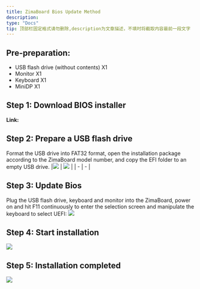 ```yaml
---
title: ZimaBoard Bios Update Method
description: 
type: "Docs"
tip: 顶部栏固定格式请勿删除,description为文章描述，不填时将截取内容最前一段文字
---
```

## Pre-preparation:
- USB flash drive (without contents) X1
- Monitor X1
- Keyboard X1
- MiniDP X1
## Step 1: Download BIOS installer
**Link:**

## Step 2: Prepare a USB flash drive
Format the USB drive into FAT32 format, open the installation package according to the ZimaBoard model number, and copy the EFI folder to an empty USB drive.
|![](https://manage.icewhale.io/api/static/docs/1729154067524_image.png) | ![](https://manage.icewhale.io/api/static/docs/1729154081840_image.png) |
| - | - |
## Step 3: Update Bios
Plug the USB flash drive, keyboard and monitor into the ZimaBoard, power on and hit F11 continuously to enter the selection screen and manipulate the keyboard to select UEFI:
![](https://manage.icewhale.io/api/static/docs/1729154195372_image.png)
## Step 4: Start installation
![](https://manage.icewhale.io/api/static/docs/1729154235770_image.png)

## Step 5: Installation completed
![](https://manage.icewhale.io/api/static/docs/1729154248434_image.png)
